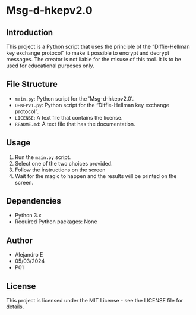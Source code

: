 # Msg-d-hkepv2.0

## Introduction
This project is a Python script that uses the principle of the “Diffie-Hellman key exchange protocol” to make it possible to encrypt and decrypt messages. The creator is not liable for the misuse of this tool. It is to be used for educational purposes only.

## File Structure
- `main.py`: Python script for the 'Msg-d-hkepv2.0'.
- `DHKEPv1.py`: Python script for the “Diffie-Hellman key exchange protocol”.
- `LICENSE`: A text file that contains the license.
- `README.md`: A text file that has the documentation.

## Usage
1. Run the `main.py` script.
2. Select one of the two choices provided.
3. Follow the instructions on the screen
4. Wait for the magic to happen and the results will be printed on the screen.

## Dependencies
- Python 3.x
- Required Python packages: None

## Author
- Alejandro E
- 05/03/2024
- P01

## License
This project is licensed under the MIT License - see the LICENSE file for details.
